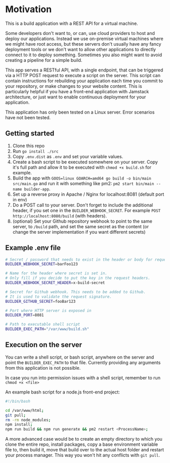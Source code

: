 # Motivation

This is a build application with a REST API for a virtual machine. 

Some developers don't want to, or can, use cloud providers to host and deploy our applications. Instead we use on-premise
virtual machines where we might have root access, but these servers don't usually have any fancy deployment tools or we don't want to allow
other applications to directly connect to it to deploy something. Sometimes you also might want to avoid creating a pipeline for a simple build.

This app serves a RESTful API, with a single endpoint, that can be triggered via a HTTP POST request to execute a script on the server. 
This script can contain instructions for rebuilding your application each time you commit to your repository, or make changes to your
website content. This is particularly helpful if you have a front-end application with Jamstack architecture, or just want to enable
continuous deployment for your application.

This application has only been tested on a Linux server. Error scenarios have not been tested.

## Getting started

1. Clone this repo
2. Run `go install ./src`
3. Copy `.env.dist` as `.env` and set your variable values.
4. Create a bash script to be executed somewhere on your server. Copy it's full path and allow it to be executed with `chmod +x build.sh` for example.
5. Build the app with `GOOS=linux GOARCH=amd64 go build -o bin/main src/main.go` and run it with something like pm2: `pm2 start bin/main --name builder-app`.
6. Set up a reverse proxy in Apache / Nginx for localhost:8081 (default port in env)
7. Do a POST call to your server. Don't forget to include the additional header, if you set one in the `BUILDER_WEBHOOK_SECRET`. For example `POST http://localhost:8080/build` (with headers).
8. (optional) Set your Github repository webhook to point to the same server, to `/build` path, and set the same secret as the content (or change the server implementation if you want different secrets) 

## Example .env file

```bash
# Secret / password that needs to exist in the header or body for request validation
BUILDER_WEBHOOK_SECRET=barFoo123

# Name for the header where secret is set in.
# Only fill if you decide to put the key in the request headers.
BUILDER_WEBHOOK_SECRET_HEADER=x-build-secret

# Secret for Github webhook. This needs to be added to Github.
# It is used to validate the request signature.
BUILDER_GITHUB_SECRET=fooBar123

# Port where HTTP server is exposed in
BUILDER_PORT=8081

# Path to executable shell script
BUILDER_EXEC_PATH="/var/www/build.sh"
```

## Execution on the server

You can write a shell script, or bash script, anywhere on the server and point the `BUILDER_EXEC_PATH` to that file.
Currently providing any arguments from this application is not possible. 

In case you run into permission issues with a shell script, remember to run `chmod +x <file>`

An example bash script for a node.js front-end project:

```sh
#!/bin/bash

cd /var/www/html;
git pull;
rm -rm node_modules;
npm install;
npm run build && npm run generate && pm2 restart <ProcessName>;
```

A more advanced case would be to create an empty directory to which you clone the entire repo, install packages, copy a base environment variable file to, then build it, move that build over to the actual host folder and restart your process manager. This way you won't hit any conflicts with `git pull`.
